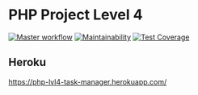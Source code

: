 # PHP Project Level 4

[![Master workflow](https://github.com/AlexeyShobanov/php-project-lvl4/workflows/Master%20workflow/badge.svg)](https://github.com/AlexeyShobanov/php-project-lvl4/actions)
[![Maintainability](https://api.codeclimate.com/v1/badges/95717b3f1405386f89ea/maintainability)](https://codeclimate.com/github/AlexeyShobanov/php-project-lvl4/maintainability)
[![Test Coverage](https://api.codeclimate.com/v1/badges/95717b3f1405386f89ea/test_coverage)](https://codeclimate.com/github/AlexeyShobanov/php-project-lvl4/test_coverage)

## Heroku  
  
https://php-lvl4-task-manager.herokuapp.com/